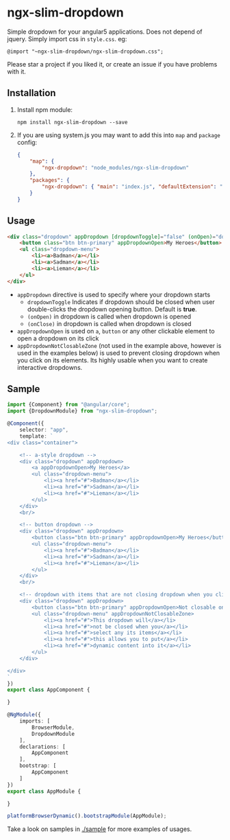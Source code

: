 # ngx-slim-dropdown

Simple dropdown for your angular5 applications. Does not depend of jquery.
Simply import css in `style.css`.
eg:
```
@import "~ngx-slim-dropdown/ngx-slim-dropdown.css";
```
Please star a project if you liked it, or create an issue if you have problems with it.

## Installation

1. Install npm module:
    
    `npm install ngx-slim-dropdown --save`

2. If you are using system.js you may want to add this into `map` and `package` config:
    
    ```json
    {
        "map": {
            "ngx-dropdown": "node_modules/ngx-slim-dropdown"
        },
        "packages": {
            "ngx-dropdown": { "main": "index.js", "defaultExtension": "js" }
        }
    }
    ```

## Usage

```html
<div class="dropdown" appDropdown [dropdownToggle]="false" (onOpen)="doSomeActionOnOpen()" (onClose)="doSomeActionOnClose()">
    <button class="btn btn-primary" appDropdownOpen>My Heroes</button>
    <ul class="dropdown-menu">
        <li><a>Badman</a></li>
        <li><a>Sadman</a></li>
        <li><a>Lieman</a></li>
    </ul>
</div>
```

* `appDropdown` directive is used to specify where your dropdown starts
    * `dropdownToggle` Indicates if dropdown should be closed when user double-clicks the dropdown opening button. Default is **true**.
    * `(onOpen)` in dropdown is called when dropdown is opened
    * `(onClose)` in dropdown is called when dropdown is closed
* `appDropdownOpen` is used on `a`, `button` or any other clickable element to open a dropdown on its click
* `appDropdownNotClosableZone` (not used in the example above, however is used in the examples below) is used
    to prevent closing dropdown when you click on its elements. Its highly usable when you want to create
    interactive dropdowns.

## Sample

```typescript
import {Component} from "@angular/core";
import {DropdownModule} from "ngx-slim-dropdown";

@Component({
    selector: "app",
    template: `
<div class="container">

    <!-- a-style dropdown -->
    <div class="dropdown" appDropdown>
        <a appDropdownOpen>My Heroes</a>
        <ul class="dropdown-menu">
            <li><a href="#">Badman</a></li>
            <li><a href="#">Sadman</a></li>
            <li><a href="#">Lieman</a></li>
        </ul>
    </div>
    <br/>

    <!-- button dropdown -->
    <div class="dropdown" appDropdown>
        <button class="btn btn-primary" appDropdownOpen>My Heroes</button>
        <ul class="dropdown-menu">
            <li><a href="#">Badman</a></li>
            <li><a href="#">Sadman</a></li>
            <li><a href="#">Lieman</a></li>
        </ul>
    </div>
    <br/>

    <!-- dropdown with items that are not closing dropdown when you click on them -->
    <div class="dropdown" appDropdown>
        <button class="btn btn-primary" appDropdownOpen>Not closable on items click</button>
        <ul class="dropdown-menu" appDropdownNotClosableZone>
            <li><a href="#">This dropdown will</a></li>
            <li><a href="#">not be closed when you</a></li>
            <li><a href="#">select any its items</a></li>
            <li><a href="#">this allows you to put</a></li>
            <li><a href="#">dynamic content into it</a></li>
        </ul>
    </div>

</div>
`
})
export class AppComponent {

}

@NgModule({
    imports: [
        BrowserModule,
        DropdownModule
    ],
    declarations: [
        AppComponent
    ],
    bootstrap: [
        AppComponent
    ]
})
export class AppModule {

}

platformBrowserDynamic().bootstrapModule(AppModule);
```

Take a look on samples in [./sample](https://github.com/kexxxfeng/ngx-dropdown/tree/master/src/app) for more examples of
usages.
